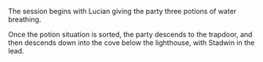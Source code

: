 <!-- TITLE: 2018-11-06 -->
<!-- SUBTITLE: The session of 2018-11-06 Earth, 3789-08-?? Ulpha -->

The session begins with Lucian giving the party three potions of water breathing.

Once the potion situation is sorted, the party descends to the trapdoor, and then descends down into the cove below the lighthouse, with Stadwin in the lead.